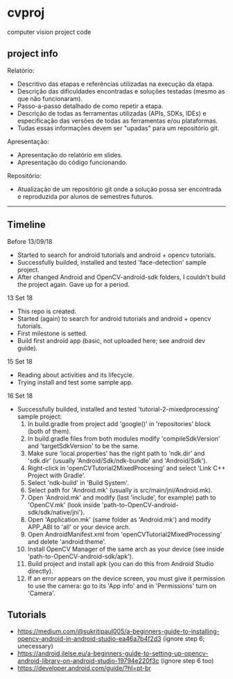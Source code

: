 # cvproj
computer vision project code

project info
---

Relatório:
- Descritivo das etapas e referências utilizadas na execução da etapa.
- Descrição das dificuldades encontradas e soluções testadas (mesmo as que não funcionaram).
- Passo-a-passo detalhado de como repetir a etapa.
- Descrição de todas as ferramentas utilizadas (APIs, SDKs, IDEs) e especificação das versões de todas as ferramentas e/ou plataformas.
- Tudas essas informações devem ser "upadas" para um repositório git.

Apresentação:
- Apresentação do relatório em slides.
- Apresentação do código funcionando.

Repositório:
- Atualização de um repositório git onde a solução possa ser encontrada e reproduzida por alunos de semestres futuros.

---

Timeline
---

Before 13/09/18

- Started to search for android tutorials and android + opencv tutorials.
- Successfully builded, installed and tested 'face-detection' sample project.
- After changed Android and OpenCV-android-sdk folders, I couldn't build the project again. Gave up for a period.

13 Set 18

- This repo is created.
- Started (again) to search for android tutorials and android + opencv tutorials.
- First milestone is setted.
- Build first android app (basic, not uploaded here; see android dev guide).

15 Set 18

- Reading about activities and its lifecycle.
- Trying install and test some sample app.

16 Set 18

- Successfully builded, installed and tested 'tutorial-2-mixedprocessing' sample project:
	1. In build.gradle from project add 'google()' in 'repositories' block (both of them).
	2. In build.gradle files from both modules modify 'compileSdkVersion' and 'targetSdkVersion' to be the same.
	4. Make sure 'local.properties' has the right path to 'ndk.dir' and 'sdk.dir' (usually 'Android/Sdk/ndk-bundle' and 'Android/Sdk').
	5. Right-click in 'openCVTutorial2MixedProcesing' and select 'Link C++ Project with Gradle'.
	6. Select 'ndk-build' in 'Build System'.
	7. Select path for 'Android.mk' (usually is src/main/jni/Android.mk).
	8. Open 'Android.mk' and modify (last 'include', for example) path to 'OpenCV.mk' (look inside 'path-to-OpenCV-android-sdk/sdk/native/jni').
	9. Open 'Application.mk' (same folder as 'Android.mk') and modify APP\_ABI to 'all' or your device arch.
	10. Open AndroidManifest.xml from 'openCVTutorial2MixedProcessing' and delete 'android:theme'.
	11. Install OpenCV Manager of the same arch as your device (see inside 'path-to-OpenCV-android-sdk/apk').
	12. Build project and install apk (you can do this from Android Studio directly).
	13. If an error appears on the device screen, you must give it permission to use the camera: go to its 'App info' and in 'Permissions' turn on 'Camera'.


Tutorials
---

- https://medium.com/@sukritipaul005/a-beginners-guide-to-installing-opencv-android-in-android-studio-ea46a7b4f2d3 (ignore step 6; unecessary)
- https://android.jlelse.eu/a-beginners-guide-to-setting-up-opencv-android-library-on-android-studio-19794e220f3c (ignore step 6 too)
- https://developer.android.com/guide/?hl=pt-br
